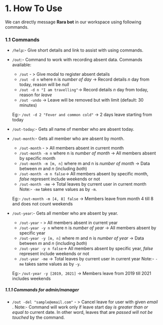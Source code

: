 # 1. How To Use

We can directly message **Rara bot** in our workspace using following commands.

### 1.1 Commands

* `/help`:- Give short details and link to assist with using commands.

* `/out`:- Command to work with recording absent data. Commands available:
    * `/out` - > Give modal to register absent details
    * `/out -d n` where n is *number of day* ->  Record details *n* day from today, reason will be *null*
    * `/out -d n "I am travelling"`-> Record details *n* day from today, reason for *leave*
    * `/out -undo` -> Leave will be removed but with limit (default: 30 minutes)
        
   Eg:- `/out -d 2 "Fever and common cold"` -> 2 days leave starting from today
    
* `/out-today`:- Gets all name of member who are absent today.

* `/out-month`:- Gets all member who are absent by month.
    * `/out-month` - > All members absent in current month
    * `/out-month -m n` where n is *number of month* -> All members absent by specific month
    * `/out-month -m [m, n]` where m and n is *number of month* -> Data between *m* and *n* (including *both*)
    * `/out-month -m n false`-> All members absent by specific month, _false_ represent include weekends or not
    * `/out-month -me` -> Total leaves by current user in current month
    Note:- `-me` takes same values as by `-m`.

   Eg:- `/out-month -m [4, 8] false` -> Members leave from month 4 till 8 and does not count weekends
    
* `/out-year`:- Gets all member who are absent by year.
    * `/out-year` - > All members absent in current year
    * `/out-year -y n` where n is *number of year* -> All members absent by specific year
    * `/out-year -y [m, n]` where m and n is *number of year* -> Data between *m* and *n* (including *both*)
    * `/out-year -y n false`-> All members absent by specific year, _false_ represent include weekends or not
    * `/out-year -me` -> Total leaves by current user in current year
    Note:- `-me` takes same values as by `-y`.

   Eg:- `/out-year -y [2019, 2021]` -> Members leave from 2019 till 2021 includes weekends 
   
##### 1.1.1 Commands for admin/manager

* `/out -del "sample@email.com"` - > Cancel leave for user with given _email_ . 
Note:- Command will work only if leave start day *is greater than or equal to* current date. In other word, leaves that are *passed will not be touched* by the command.
